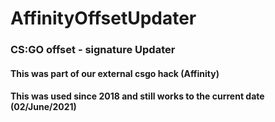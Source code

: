 # AffinityOffsetUpdater

### CS:GO offset - signature Updater
#### This was part of our external csgo hack (Affinity)
#### This was used since 2018 and still works to the current date (02/June/2021)
